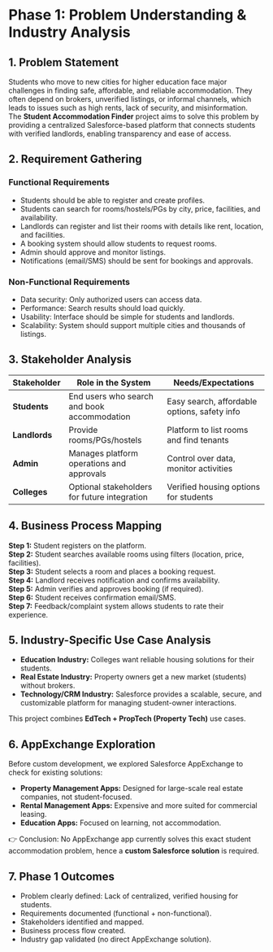 # Phase 1: Problem Understanding & Industry Analysis  

## 1. Problem Statement  
Students who move to new cities for higher education face major challenges in finding safe, affordable, and reliable accommodation. They often depend on brokers, unverified listings, or informal channels, which leads to issues such as high rents, lack of security, and misinformation.  
The **Student Accommodation Finder** project aims to solve this problem by providing a centralized Salesforce-based platform that connects students with verified landlords, enabling transparency and ease of access.  



## 2. Requirement Gathering  

### Functional Requirements  
- Students should be able to register and create profiles.  
- Students can search for rooms/hostels/PGs by city, price, facilities, and availability.  
- Landlords can register and list their rooms with details like rent, location, and facilities.  
- A booking system should allow students to request rooms.  
- Admin should approve and monitor listings.  
- Notifications (email/SMS) should be sent for bookings and approvals.  

### Non-Functional Requirements  
- Data security: Only authorized users can access data.  
- Performance: Search results should load quickly.  
- Usability: Interface should be simple for students and landlords.  
- Scalability: System should support multiple cities and thousands of listings.  



## 3. Stakeholder Analysis  

| Stakeholder     | Role in the System                                | Needs/Expectations                           |
|-----------------|---------------------------------------------------|----------------------------------------------|
| **Students**    | End users who search and book accommodation       | Easy search, affordable options, safety info |
| **Landlords**   | Provide rooms/PGs/hostels                         | Platform to list rooms and find tenants      |
| **Admin**       | Manages platform operations and approvals         | Control over data, monitor activities        |
| **Colleges**    | Optional stakeholders for future integration      | Verified housing options for students        |



## 4. Business Process Mapping  

**Step 1:** Student registers on the platform.  
**Step 2:** Student searches available rooms using filters (location, price, facilities).  
**Step 3:** Student selects a room and places a booking request.  
**Step 4:** Landlord receives notification and confirms availability.  
**Step 5:** Admin verifies and approves booking (if required).  
**Step 6:** Student receives confirmation email/SMS.  
**Step 7:** Feedback/complaint system allows students to rate their experience.  



## 5. Industry-Specific Use Case Analysis  

- **Education Industry:** Colleges want reliable housing solutions for their students.  
- **Real Estate Industry:** Property owners get a new market (students) without brokers.  
- **Technology/CRM Industry:** Salesforce provides a scalable, secure, and customizable platform for managing student-owner interactions.  

This project combines **EdTech + PropTech (Property Tech)** use cases.  



## 6. AppExchange Exploration  

Before custom development, we explored Salesforce AppExchange to check for existing solutions:  

- **Property Management Apps:** Designed for large-scale real estate companies, not student-focused.  
- **Rental Management Apps:** Expensive and more suited for commercial leasing.  
- **Education Apps:** Focused on learning, not accommodation.  

👉 Conclusion: No AppExchange app currently solves this exact student accommodation problem, hence a **custom Salesforce solution** is required.  



## 7. Phase 1 Outcomes  

- Problem clearly defined: Lack of centralized, verified housing for students.  
- Requirements documented (functional + non-functional).  
- Stakeholders identified and mapped.  
- Business process flow created.  
- Industry gap validated (no direct AppExchange solution).  

  
